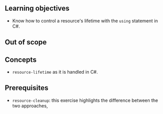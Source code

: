 ## Learning objectives

- Know how to control a resource's lifetime with the `using` statement in C#.

## Out of scope

## Concepts

- `resource-lifetime` as it is handled in C#.

## Prerequisites

- `resource-cleanup`: this exercise highlights the difference between the two approaches,

[using-statement]: https://docs.microsoft.com/en-us/dotnet/csharp/language-reference/keywords/using-statement
[analyzer]: https://github.com/exercism/csharp-analyzer
[representer]: https://github.com/exercism/csharp-representer
